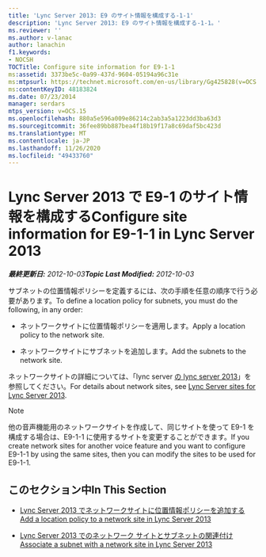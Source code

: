 ```yaml
---
title: 'Lync Server 2013: E9 のサイト情報を構成する-1-1'
description: 'Lync Server 2013: E9 のサイト情報を構成する-1-1。'
ms.reviewer: ''
ms.author: v-lanac
author: lanachin
f1.keywords:
- NOCSH
TOCTitle: Configure site information for E9-1-1
ms:assetid: 3373be5c-0a99-437d-9604-05194a96c31e
ms:mtpsurl: https://technet.microsoft.com/en-us/library/Gg425828(v=OCS.15)
ms:contentKeyID: 48183824
ms.date: 07/23/2014
manager: serdars
mtps_version: v=OCS.15
ms.openlocfilehash: 880a5e596a009e86214c2ab3a5a1223dd3ba63d3
ms.sourcegitcommit: 36fee89bb887bea4f18b19f17a8c69daf5bc423d
ms.translationtype: MT
ms.contentlocale: ja-JP
ms.lasthandoff: 11/26/2020
ms.locfileid: "49433760"
---
```

# <a name="configure-site-information-for-e9-1-1-in-lync-server-2013"></a><span data-ttu-id="30f7d-103">Lync Server 2013 で E9-1 のサイト情報を構成する</span><span class="sxs-lookup"><span data-stu-id="30f7d-103">Configure site information for E9-1-1 in Lync Server 2013</span></span>

<div data-xmlns="http://www.w3.org/1999/xhtml">

<div class="topic" data-xmlns="http://www.w3.org/1999/xhtml" data-msxsl="urn:schemas-microsoft-com:xslt" data-cs="https://msdn.microsoft.com/">

<div data-asp="https://msdn2.microsoft.com/asp">



</div>

<div id="mainSection">

<div id="mainBody"><span data-ttu-id="30f7d-104">

<span> </span></span><span class="sxs-lookup"><span data-stu-id="30f7d-104">

<span> </span></span></span>

<span data-ttu-id="30f7d-105">_**最終更新日:** 2012-10-03_</span><span class="sxs-lookup"><span data-stu-id="30f7d-105">_**Topic Last Modified:** 2012-10-03_</span></span>

<span data-ttu-id="30f7d-106">サブネットの位置情報ポリシーを定義するには、次の手順を任意の順序で行う必要があります。</span><span class="sxs-lookup"><span data-stu-id="30f7d-106">To define a location policy for subnets, you must do the following, in any order:</span></span>

  - <span data-ttu-id="30f7d-107">ネットワークサイトに位置情報ポリシーを適用します。</span><span class="sxs-lookup"><span data-stu-id="30f7d-107">Apply a location policy to the network site.</span></span>

  - <span data-ttu-id="30f7d-108">ネットワークサイトにサブネットを追加します。</span><span class="sxs-lookup"><span data-stu-id="30f7d-108">Add the subnets to the network site.</span></span>

<span data-ttu-id="30f7d-109">ネットワークサイトの詳細については、「lync server [の lync server 2013](lync-server-2013-sites.md)」を参照してください。</span><span class="sxs-lookup"><span data-stu-id="30f7d-109">For details about network sites, see [Lync Server sites for Lync Server 2013](lync-server-2013-sites.md).</span></span>

<div>


> [!NOTE]  
> <span data-ttu-id="30f7d-110">他の音声機能用のネットワークサイトを作成して、同じサイトを使って E9-1 を構成する場合は、E9-1-1 に使用するサイトを変更することができます。</span><span class="sxs-lookup"><span data-stu-id="30f7d-110">If you create network sites for another voice feature and you want to configure E9-1-1 by using the same sites, then you can modify the sites to be used for E9-1-1.</span></span>



</div>

<div>

## <a name="in-this-section"></a><span data-ttu-id="30f7d-111">このセクション中</span><span class="sxs-lookup"><span data-stu-id="30f7d-111">In This Section</span></span>

  - [<span data-ttu-id="30f7d-112">Lync Server 2013 でネットワークサイトに位置情報ポリシーを追加する</span><span class="sxs-lookup"><span data-stu-id="30f7d-112">Add a location policy to a network site in Lync Server 2013</span></span>](lync-server-2013-add-a-location-policy-to-a-network-site.md)

  - [<span data-ttu-id="30f7d-113">Lync Server 2013 でのネットワーク サイトとサブネットの関連付け</span><span class="sxs-lookup"><span data-stu-id="30f7d-113">Associate a subnet with a network site in Lync Server 2013</span></span>](lync-server-2013-associate-a-subnet-with-a-network-site.md)

<span data-ttu-id="30f7d-114"></div>

</div>

<span> </span>

</div>

</div>

</span><span class="sxs-lookup"><span data-stu-id="30f7d-114"></div>

</div>

<span> </span>

</div>

</div>

</span></span></div>

